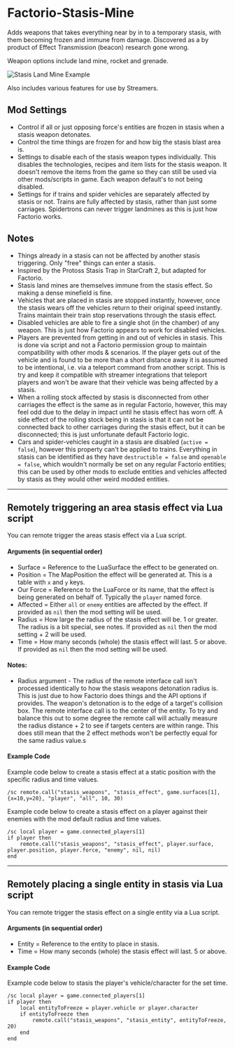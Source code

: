 # Factorio-Stasis-Mine
Adds weapons that takes everything near by in to a temporary stasis, with them becoming frozen and immune from damage. Discovered as a by product of Effect Transmission (beacon) research gone wrong.

Weapon options include land mine, rocket and grenade.

![Stasis Land Mine Example](https://media.giphy.com/media/feaLga7G7lBaGcluQt/giphy.gif)

Also includes various features for use by Streamers.



Mod Settings
------------

- Control if all or just opposing force's entities are frozen in stasis when a stasis weapon detonates.
- Control the time things are frozen for and how big the stasis blast area is.
- Settings to disable each of the stasis weapon types individually. This disables the technologies, recipes and item lists for the stasis weapon. It doesn't remove the items from the game so they can still be used via other mods/scripts in game. Each weapon default's to not being disabled.
- Settings for if trains and spider vehicles are separately affected by stasis or not. Trains are fully affected by stasis, rather than just some carriages. Spidertrons can never trigger landmines as this is just how Factorio works.



Notes
-----

- Things already in a stasis can not be affected by another stasis triggering. Only "free" things can enter a stasis.
- Inspired by the Protoss Stasis Trap in StarCraft 2, but adapted for Factorio.
- Stasis land mines are themselves immune from the stasis effect. So making a dense minefield is fine.
- Vehicles that are placed in stasis are stopped instantly, however, once the stasis wears off the vehicles return to their original speed instantly. Trains maintain their train stop reservations through the stasis effect.
- Disabled vehicles are able to fire a single shot (in the chamber) of any weapon. This is just how Factorio appears to work for disabled vehicles.
- Players are prevented from getting in and out of vehicles in stasis. This is done via script and not a Factorio permission group to maintain compatibility with other mods & scenarios. If the player gets out of the vehicle and is found to be more than a short distance away it is assumed to be intentional, i.e. via a teleport command from another script. This is try and keep it compatible with streamer integrations that teleport players and won't be aware that their vehicle was being affected by a stasis.
- When a rolling stock affected by stasis is disconnected from other carriages the effect is the same as in regular Factorio, however, this may feel odd due to the delay in impact until he stasis effect has worn off. A side effect of the rolling stock being in stasis is that it can not be connected back to other carriages during the stasis effect, but it can be disconnected; this is just unfortunate default Factorio logic.
- Cars and spider-vehicles caught in a stasis are disabled (`active = false`), however this property can't be applied to trains. Everything in stasis can be identified as they have `destructible = false` and `openable = false`, which wouldn't normally be set on any regular Factorio entities; this can be used by other mods to exclude entities and vehicles affected by stasis as they would other weird modded entities.

---------------------------------



Remotely triggering an area stasis effect via Lua script
---------------------------------------------

You can remote trigger the areas stasis effect via a Lua script.

#### Arguments (in sequential order)

- Surface = Reference to the LuaSurface the effect to be generated on.
- Position = The MapPosition the effect will be generated at. This is a table with `x` and `y` keys.
- Our Force = Reference to the LuaForce or its name, that the effect is being generated on behalf of. Typically the `player` named force.
- Affected = Either `all` or `enemy` entities are affected by the effect. If provided as `nil` then the mod setting will be used.
- Radius = How large the radius of the stasis effect will be. 1 or greater. The radius is a bit special, see notes. If provided as `nil` then the mod setting + 2 will be used.
- Time = How many seconds (whole) the stasis effect will last. 5 or above. If provided as `nil` then the mod setting will be used.

#### Notes:

- Radius argument - The radius of the remote interface call isn't processed identically to how the stasis weapons detonation radius is. This is just due to how Factorio does things and the API options if provides. The weapon's detonation is to the edge of a target's collision box. The remote interface call is to the center of the entity. To try and balance this out to some degree the remote call will actually measure the radius distance + 2 to see if targets centers are within range. This does still mean that the 2 effect methods won't be perfectly equal for the same radius value.s

#### Example Code

Example code below to create a stasis effect at a static position with the specific radius and time values.

```
/sc remote.call("stasis_weapons", "stasis_effect", game.surfaces[1], {x=10,y=20}, "player", "all", 10, 30)
```

Example code below to create a stasis effect on a player against their enemies with the mod default radius and time values.

```
/sc local player = game.connected_players[1]
if player then
    remote.call("stasis_weapons", "stasis_effect", player.surface, player.position, player.force, "enemy", nil, nil)
end
```

---------------------------------



Remotely placing a single entity in stasis via Lua script
---------------------------------------------

You can remote trigger the stasis effect on a single entity via a Lua script.

#### Arguments (in sequential order)

- Entity = Reference to the entity to place in stasis.
- Time = How many seconds (whole) the stasis effect will last. 5 or above.

#### Example Code

Example code below to stasis the player's vehicle/character for the set time.

```
/sc local player = game.connected_players[1]
if player then
    local entityToFreeze = player.vehicle or player.character
    if entityToFreeze then
        remote.call("stasis_weapons", "stasis_entity", entityToFreeze, 20)
    end
end
```

